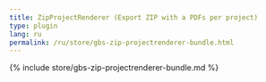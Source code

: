 ```yaml
---
title: ZipProjectRenderer (Export ZIP with a PDFs per project)
type: plugin
lang: ru
permalink: /ru/store/gbs-zip-projectrenderer-bundle.html
---
```


{% include store/gbs-zip-projectrenderer-bundle.md %}
